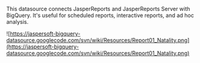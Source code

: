 This datasource connects JasperReports and JasperReports Server with BigQuery. It's useful for scheduled reports, interactive reports, and ad hoc analysis.

![https://jaspersoft-bigquery-datasource.googlecode.com/svn/wiki/Resources/Report01_Natality.png](https://jaspersoft-bigquery-datasource.googlecode.com/svn/wiki/Resources/Report01_Natality.png)